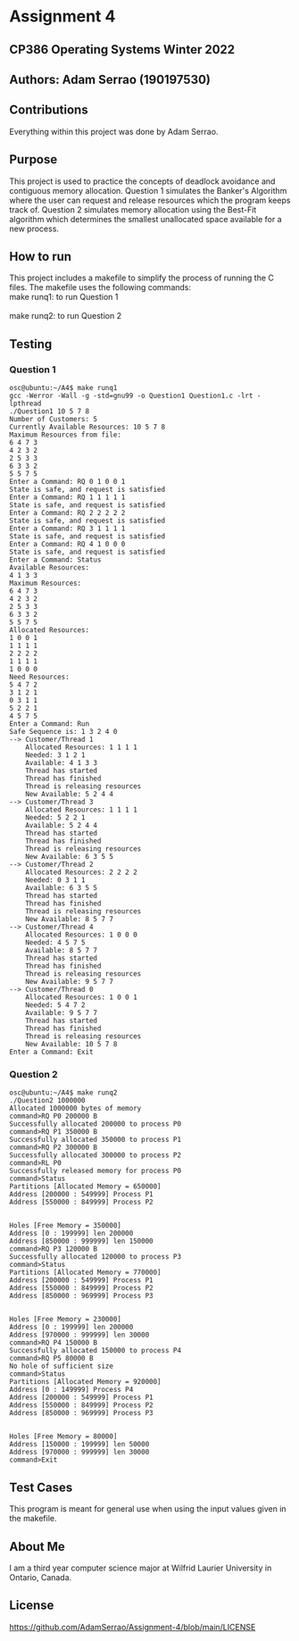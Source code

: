 # Assignment 4
## CP386 Operating Systems Winter 2022
## Authors: Adam Serrao (190197530)

## Contributions
Everything within this project was done by Adam Serrao.

## Purpose
This project is used to practice the concepts of deadlock avoidance and contiguous memory allocation. Question 1 simulates the Banker's Algorithm where the user can request and release resources which the program keeps track of. Question 2 simulates memory allocation using the Best-Fit algorithm which determines the smallest unallocated space available for a new process. 

## How to run
This project includes a makefile to simplify the process of running the C files. The makefile uses the following commands:
<br>make runq1: to run Question 1</br>
<br>make runq2: to run Question 2</br>


## Testing
### Question 1
```
osc@ubuntu:~/A4$ make runq1
gcc -Werror -Wall -g -std=gnu99 -o Question1 Question1.c -lrt -lpthread
./Question1 10 5 7 8
Number of Customers: 5
Currently Available Resources: 10 5 7 8 
Maximum Resources from file: 
6 4 7 3 
4 2 3 2 
2 5 3 3 
6 3 3 2 
5 5 7 5 
Enter a Command: RQ 0 1 0 0 1
State is safe, and request is satisfied
Enter a Command: RQ 1 1 1 1 1
State is safe, and request is satisfied
Enter a Command: RQ 2 2 2 2 2
State is safe, and request is satisfied
Enter a Command: RQ 3 1 1 1 1
State is safe, and request is satisfied
Enter a Command: RQ 4 1 0 0 0
State is safe, and request is satisfied
Enter a Command: Status
Available Resources:
4 1 3 3 
Maximum Resources:
6 4 7 3 
4 2 3 2 
2 5 3 3 
6 3 3 2 
5 5 7 5 
Allocated Resources:
1 0 0 1 
1 1 1 1 
2 2 2 2 
1 1 1 1 
1 0 0 0 
Need Resources:
5 4 7 2 
3 1 2 1 
0 3 1 1 
5 2 2 1 
4 5 7 5 
Enter a Command: Run
Safe Sequence is: 1 3 2 4 0 
--> Customer/Thread 1
    Allocated Resources: 1 1 1 1 
    Needed: 3 1 2 1 
    Available: 4 1 3 3 
    Thread has started
    Thread has finished
    Thread is releasing resources
    New Available: 5 2 4 4 
--> Customer/Thread 3
    Allocated Resources: 1 1 1 1 
    Needed: 5 2 2 1 
    Available: 5 2 4 4 
    Thread has started
    Thread has finished
    Thread is releasing resources
    New Available: 6 3 5 5 
--> Customer/Thread 2
    Allocated Resources: 2 2 2 2 
    Needed: 0 3 1 1 
    Available: 6 3 5 5 
    Thread has started
    Thread has finished
    Thread is releasing resources
    New Available: 8 5 7 7 
--> Customer/Thread 4
    Allocated Resources: 1 0 0 0 
    Needed: 4 5 7 5 
    Available: 8 5 7 7 
    Thread has started
    Thread has finished
    Thread is releasing resources
    New Available: 9 5 7 7 
--> Customer/Thread 0
    Allocated Resources: 1 0 0 1 
    Needed: 5 4 7 2 
    Available: 9 5 7 7 
    Thread has started
    Thread has finished
    Thread is releasing resources
    New Available: 10 5 7 8 
Enter a Command: Exit
```
### Question 2
```
osc@ubuntu:~/A4$ make runq2
./Question2 1000000
Allocated 1000000 bytes of memory
command>RQ P0 200000 B
Successfully allocated 200000 to process P0
command>RQ P1 350000 B
Successfully allocated 350000 to process P1
command>RQ P2 300000 B
Successfully allocated 300000 to process P2
command>RL P0
Successfully released memory for process P0
command>Status
Partitions [Allocated Memory = 650000]
Address [200000 : 549999] Process P1
Address [550000 : 849999] Process P2


Holes [Free Memory = 350000]
Address [0 : 199999] len 200000
Address [850000 : 999999] len 150000
command>RQ P3 120000 B
Successfully allocated 120000 to process P3
command>Status
Partitions [Allocated Memory = 770000]
Address [200000 : 549999] Process P1
Address [550000 : 849999] Process P2
Address [850000 : 969999] Process P3


Holes [Free Memory = 230000]
Address [0 : 199999] len 200000
Address [970000 : 999999] len 30000
command>RQ P4 150000 B
Successfully allocated 150000 to process P4
command>RQ P5 80000 B
No hole of sufficient size
command>Status
Partitions [Allocated Memory = 920000]
Address [0 : 149999] Process P4
Address [200000 : 549999] Process P1
Address [550000 : 849999] Process P2
Address [850000 : 969999] Process P3


Holes [Free Memory = 80000]
Address [150000 : 199999] len 50000
Address [970000 : 999999] len 30000
command>Exit
```
## Test Cases
This program is meant for general use when using the input values given in the makefile.

## About Me
I am a third year computer science major at Wilfrid Laurier University in Ontario, Canada.

## License
https://github.com/AdamSerrao/Assignment-4/blob/main/LICENSE

